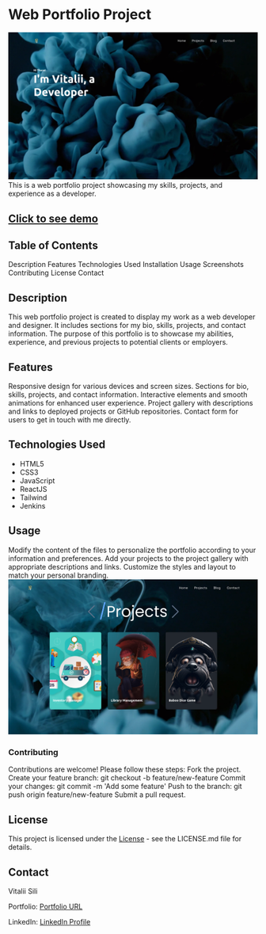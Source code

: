 # Web Portfolio Project
![rm-header](doc/assests/rd-home.png)
This is a web portfolio project showcasing my skills, projects, and experience as a developer.
## [Click to see demo](https://vitaliisili.com)
## Table of Contents
Description
Features
Technologies Used
Installation
Usage
Screenshots
Contributing
License
Contact

## Description
This web portfolio project is created to display my work as a web developer and designer. It includes sections for my bio, skills, projects, and contact information. The purpose of this portfolio is to showcase my abilities, experience, and previous projects to potential clients or employers.

## Features
Responsive design for various devices and screen sizes.
Sections for bio, skills, projects, and contact information.
Interactive elements and smooth animations for enhanced user experience.
Project gallery with descriptions and links to deployed projects or GitHub repositories.
Contact form for users to get in touch with me directly.


## Technologies Used
- HTML5
- CSS3
- JavaScript
- ReactJS
- Tailwind
- Jenkins

## Usage
Modify the content of the files to personalize the portfolio according to your information and preferences.
Add your projects to the project gallery with appropriate descriptions and links.
Customize the styles and layout to match your personal branding.
![projects](doc/assests/rm-projects.png)

### Contributing
Contributions are welcome! Please follow these steps:
Fork the project.
Create your feature branch: git checkout -b feature/new-feature
Commit your changes: git commit -m 'Add some feature'
Push to the branch: git push origin feature/new-feature
Submit a pull request.


## License
This project is licensed under the [License](License) - see the LICENSE.md file for details.

## Contact
Vitalii Sili

Portfolio: [Portfolio URL](https://vitaliisili.com)

LinkedIn: [LinkedIn Profile](https://www.linkedin.com/in/vitaliisili/)